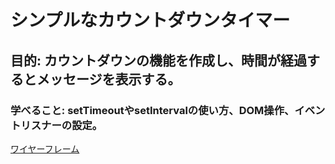 # シンプルなカウントダウンタイマー
## 目的: カウントダウンの機能を作成し、時間が経過するとメッセージを表示する。
### 学べること: setTimeoutやsetIntervalの使い方、DOM操作、イベントリスナーの設定。

[ワイヤーフレーム](https://drive.google.com/file/d/1JIJ4xXpQTeGgUNw-wyMUruBTQRg8lsxu/view?usp=sharing)